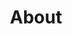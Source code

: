 ---
layout: splash
permalink: /about/
title: "About"
header:
  overlay_image: /assets/images/soil.jpg
  caption: 'About the database'
---